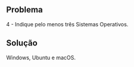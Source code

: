## Problema

4 - Indique pelo menos três Sistemas Operativos.

## Solução

Windows, Ubuntu e macOS.
